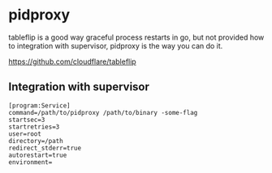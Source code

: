 # pidproxy

tableflip is a good way graceful process restarts in go, but not provided how to integration with supervisor,
pidproxy is the way you can do it.


https://github.com/cloudflare/tableflip


## Integration with supervisor
```
[program:Service]
command=/path/to/pidproxy /path/to/binary -some-flag
startsec=3
startretries=3
user=root
directory=/path
redirect_stderr=true
autorestart=true
environment=
```
